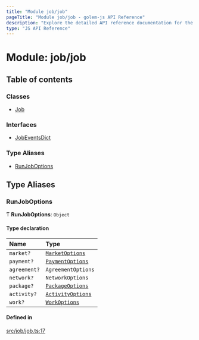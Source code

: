 ```yaml
---
title: "Module job/job"
pageTitle: "Module job/job - golem-js API Reference"
description: "Explore the detailed API reference documentation for the Module job/job within the golem-js SDK for the Golem Network."
type: "JS API Reference"
---
```

# Module: job/job

## Table of contents

### Classes

- [Job](../classes/job_job.Job)

### Interfaces

- [JobEventsDict](../interfaces/job_job.JobEventsDict)

### Type Aliases

- [RunJobOptions](job_job#runjoboptions)

## Type Aliases

### RunJobOptions

Ƭ **RunJobOptions**: `Object`

#### Type declaration

| Name | Type |
| :------ | :------ |
| `market?` | [`MarketOptions`](../interfaces/market_service.MarketOptions) |
| `payment?` | [`PaymentOptions`](../interfaces/payment_service.PaymentOptions) |
| `agreement?` | `AgreementOptions` |
| `network?` | `NetworkOptions` |
| `package?` | [`PackageOptions`](package_package#packageoptions) |
| `activity?` | [`ActivityOptions`](../interfaces/activity_activity.ActivityOptions) |
| `work?` | [`WorkOptions`](../interfaces/task_work.WorkOptions) |

#### Defined in

[src/job/job.ts:17](https://github.com/golemfactory/golem-js/blob/c2379e3/src/job/job.ts#L17)

